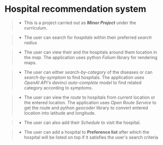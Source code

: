 # Hospital recommendation system

> - This is a project carried out as ***Minor Project*** under the curriculum.

> - The user can search for *hospitals* within their preferred *search radius*

> - The user can view their and the hospitals around them location in the *map*. The application uses python *Folium* library for rendering maps.

> - The user can either *search-by-category* of the diseases or can *search-by-symptom* to find hospitals. The application uses *OpenAI API's davinci auto-complete model* to find related category according to *symptoms*.

> - The user can view the *route* to hospitals from current location or the entered location. The application uses *Open Route Service* to get the route and python *geocoder* library to convert entered location into latitude and longitude.

> - The user can also add their *Schedule* to visit the hospital.

> - The user can add a hospital to **Preference list** after which the hospital will be listed on top if it satisfies the user's search criteria
